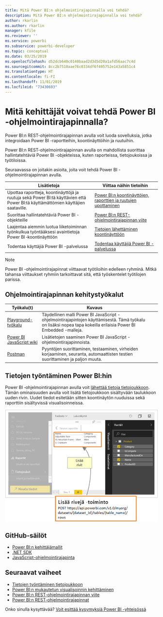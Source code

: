 ```yaml
---
title: Mitä Power BI:n ohjelmointirajapinnalla voi tehdä?
description: Mitä Power BI:n ohjelmointirajapinnalla voi tehdä?
author: rkarlin
ms.author: rkarlin
manager: kfile
ms.reviewer: ''
ms.service: powerbi
ms.subservice: powerbi-developer
ms.topic: conceptual
ms.date: 03/25/2019
ms.openlocfilehash: d52dcb640c0140baad2d3d5d20a1afd56aac7c4d
ms.sourcegitcommit: 8cc2b7510aae76c0334df6f495752e143a5851c4
ms.translationtype: HT
ms.contentlocale: fi-FI
ms.lasthandoff: 11/01/2019
ms.locfileid: "73430693"
---
```

# <a name="what-can-developers-do-with-the-power-bi-api"></a>Mitä kehittäjät voivat tehdä Power BI -ohjelmointirajapinnalla?

Power BI:n REST-ohjelmointirajapinnan avulla voit luoda sovelluksia, jotka integroidaan Power BI -raportteihin, koontinäyttöihin ja ruutuihin.

Power BI:n REST-ohjelmointirajapinnan avulla on mahdollista suorittaa hallintatehtäviä Power BI -objekteissa, kuten raporteissa, tietojoukoissa ja työtiloissa.

Seuraavassa on joitakin asioita, joita voit tehdä Power BI -ohjelmointirajapinnan avulla.

| **Lisätietoja** | **Viittaa näihin tietoihin** |
|----------------------------------------------------------------------------------|------------------------------------------------------------------------------------|
| Upottaa raportteja, koontinäyttöjä ja ruutuja sekä Power BI:tä käyttävien että Power BI:tä käyttämättömien käyttäjien saataville. | [Power BI:n koontinäyttöjen, raporttien ja ruutujen upottaminen](embedding-content.md) |
| Suorittaa hallintatehtäviä Power BI -objekteille | [Power BI:n REST-ohjelmointirajapinnan viite](https://docs.microsoft.com/rest/api/power-bi/) |
| Laajentaa aiemmin luotua liiketoiminnan työnkulkua työntääksesi avaintietoja Power BI ‑koontinäyttöön | [Tietojen lähettäminen koontinäyttöön](walkthrough-push-data.md) |
| Todentaa käyttäjiä Power BI -palvelussa | [Todentaa käyttäjiä Power BI -palvelussa](get-azuread-access-token.md) |

> [!NOTE]
> Power BI -ohjelmointirajapinnat viittaavat työtiloihin edelleen ryhminä. Mitkä tahansa viittaukset ryhmiin tarkoittavat sitä, että työskentelet työtilojen parissa.

## <a name="api-developer-tools"></a>Ohjelmointirajapinnan kehitystyökalut

| Työkalu(t) | Kuvaus |  |  |
|-------------------------|---------------------------------------------------------------------------------------------------------------------------------------------------|---|---|
| [Playground-työkalu](https://microsoft.github.io/PowerBI-JavaScript/demo) | Täydellinen malli Power BI JavaScript -ohjelmointirajapintojen käyttämisestä. Tämä työkalu on lisäksi nopea tapa kokeilla erilaisia Power BI Embedded -malleja. |  |  |
| [Power BI JavaScript wiki](https://github.com/Microsoft/powerbi-javascript/wiki) | Lisätietojen saaminen Power BI JavaScript -ohjelmointirajapinnoista. |  |  |
| [Postman](https://www.getpostman.com/) | Pyyntöjen suorittaminen, testaaminen, virheiden korjaaminen, seuranta, automaattisten testien suorittaminen ja paljon muuta. |

## <a name="push-data-into-power-bi"></a>Tietojen työntäminen Power BI:hin

Power BI ‑ohjelmointirajapinnan avulla voit [lähettää tietoja tietojoukkoon](walkthrough-push-data.md). Tämän ominaisuuden avulla voit lisätä tietojoukkoon sisältyvään taulukkoon uuden rivin. Uudet tiedot esitetään sitten koontinäytön ruuduissa sekä raporttiin sisältyvissä visualisoinneissa.

![Tietojen työntämismalli](media/what-can-you-do/powerbi-push-data.png)

## <a name="github-repositories"></a>GitHub-säilöt

* [Power BI:n kehittäjämallit](https://github.com/Microsoft/PowerBI-Developer-Samples)
* [.NET SDK](https://github.com/Microsoft/PowerBI-CSharp)
* [JavaScript-ohjelmointirajapinta](https://github.com/Microsoft/PowerBI-JavaScript)

## <a name="next-steps"></a>Seuraavat vaiheet

* [Tietojen työntäminen tietojoukkoon](walkthrough-push-data.md)
* [Power BI:n mukautetun visualisoinnin kehittäminen](visuals/custom-visual-develop-tutorial.md)
* [Power BI:n REST-ohjelmointirajapinnan viite](rest-api-reference.md)
* [Power BI:n REST-ohjelmointirajapinnat](https://docs.microsoft.com/rest/api/power-bi/)

Onko sinulla kysyttävää? [Voit esittää kysymyksiä Power BI -yhteisössä](http://community.powerbi.com/)
